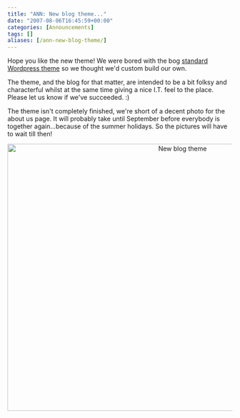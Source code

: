 ```yaml
---
title: "ANN: New blog theme..."
date: "2007-08-06T16:45:59+00:00"
categories: [Announcements]
tags: []
aliases: [/ann-new-blog-theme/]
---
```


Hope you like the new theme! We were bored with the bog <a href="http://themes.wordpress.net/columns/2-columns/727/nikynik-orange-2/">standard Wordpress theme</a> so we thought we'd custom build our own.

The theme, and the blog for that matter, are intended to be a bit folksy and characterful whilst at the same time giving a nice I.T. feel to the place. Please let us know if we've succeeded. :)

The theme isn't completely finished, we're short of a decent photo for the about us page. It will probably take until September before everybody is together again...because of the summer holidays. So the pictures will have to wait till then!
<p style="text-align: center;"><a title="New blog theme" href="/images/uploads/2007/08/blog.JPG"><img class="aligncenter" alt="New blog theme" src="/images/uploads/2007/08/blog.JPG" width="768" height="599" /></a></p>
